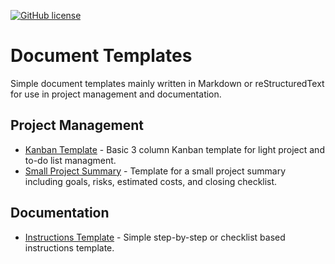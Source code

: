 [![GitHub license](https://img.shields.io/badge/license-MIT-blue.svg)](https://raw.githubusercontent.com/lotcom/docTemplates/master/LICENSE)

# Document Templates
Simple document templates mainly written in Markdown or reStructuredText for use in project management and documentation.

## Project Management
* [Kanban Template](https://github.com/lotcom/docTemplates/blob/master/kanbanTemplate.md) - Basic 3 column Kanban template for light project and to-do list managment.
* [Small Project Summary](https://github.com/lotcom/docTemplates/blob/master/projectSummary.md) - Template for a small project summary including goals, risks, estimated costs, and closing checklist.

## Documentation
* [Instructions Template](https://github.com/lotcom/docTemplates/blob/master/instructDocTemp.md) - Simple step-by-step or checklist based instructions template.
